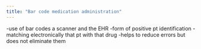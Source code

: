 ```yaml
---
title: "Bar code medication administration"
---
```

-use of bar codes a scanner and the EHR
-form of positive pt identification
-matching electronically that pt with that drug
-helps to reduce errors but does not eliminate them

